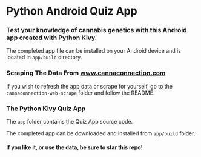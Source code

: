 # Python Android Quiz App

### Test your knowledge of cannabis genetics with this Android app created with Python Kivy.

The completed app file can be installed on your Android device and is located in `app/build` directory.

### Scraping The Data From www.cannaconnection.com

If you wish to refresh the app data or scrape for yourself, go to the `cannaconnection-web-scrape` folder and follow the README.

### The Python Kivy Quiz App

The `app` folder contains the Quiz App source code.

The completed app can be downloaded and installed from `app/build` folder.

#### If you like it, or use the data, be sure to star this repo!